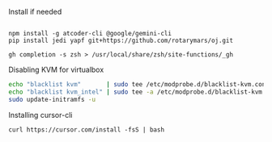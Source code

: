 Install if needed

```

npm install -g atcoder-cli @google/gemini-cli
pip install jedi yapf git+https://github.com/rotarymars/oj.git

gh completion -s zsh > /usr/local/share/zsh/site-functions/_gh

```

Disabling KVM for virtualbox
```bash
echo "blacklist kvm"       | sudo tee /etc/modprobe.d/blacklist-kvm.conf
echo "blacklist kvm_intel" | sudo tee -a /etc/modprobe.d/blacklist-kvm.conf
sudo update-initramfs -u

```

Installing cursor-cli
```
curl https://cursor.com/install -fsS | bash
```
